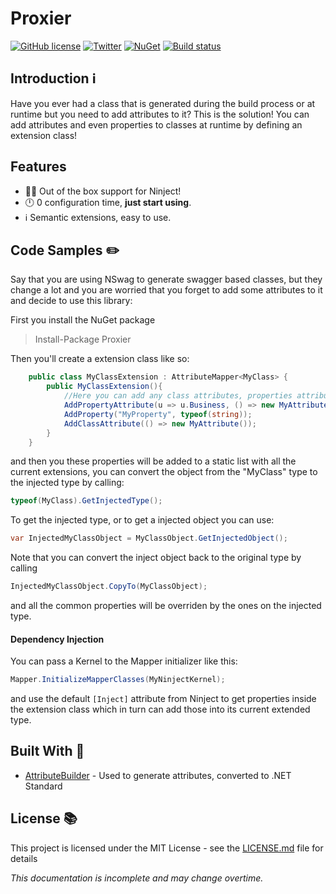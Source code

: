 # Proxier

[![GitHub license](https://img.shields.io/github/license/redbaty/Proxier.svg)](https://github.com/redbaty/Proxier/blob/master/LICENSE) [![Twitter](https://img.shields.io/twitter/url/https/github.com/redbaty/Proxier.svg?style=social)](https://twitter.com/intent/tweet?text=Wow:&url=https%3A%2F%2Fgithub.com%2Fredbaty%2FProxier) [![NuGet](https://img.shields.io/nuget/dt/Proxier.svg)](https://www.nuget.org/packages/Proxier/) [![Build status](https://ci.appveyor.com/api/projects/status/3v3da0um3oy8ul5k?svg=true)](https://ci.appveyor.com/project/redbaty/proxier)

## Introduction :information_source:

Have you ever had a class that is generated during the build process or at runtime but you need to add attributes to it? This is the solution! You can add attributes and even properties to classes at runtime by defining an extension class!

## Features

* 🐱‍👤 Out of the box support for Ninject!
* 🕛 0 configuration time, **just start using**.
* :information_source: Semantic extensions, easy to use.

## Code Samples :pencil2:

Say that you are using NSwag to generate swagger based classes, but they change a lot and you are worried that you forget to add some attributes to it and decide to use this library:

First you install the NuGet package
> Install-Package Proxier

Then you'll create a extension class like so:

```cs
    public class MyClassExtension : AttributeMapper<MyClass> {
        public MyClassExtension(){
            //Here you can add any class attributes, properties attributes and even properties!
            AddPropertyAttribute(u => u.Business, () => new MyAttribute());
            AddProperty("MyProperty", typeof(string));
            AddClassAttribute(() => new MyAttribute());
        } 
    }
```

and then you these properties will be added to a static list with all the current extensions, you can convert the object from the "MyClass" type to the injected type by calling:

```cs
typeof(MyClass).GetInjectedType();
```

To get the injected type, or to get a injected object you can use:

```cs
var InjectedMyClassObject = MyClassObject.GetInjectedObject();
```

Note that you can convert the inject object back to the original type by calling

```cs
InjectedMyClassObject.CopyTo(MyClassObject);
```

and all the common properties will be overriden by the ones on the injected type.

#### Dependency Injection

You can pass a Kernel to the Mapper initializer like this:

```cs
Mapper.InitializeMapperClasses(MyNinjectKernel);
```

and use the default `[Inject]` attribute from Ninject to get properties inside the extension class which in turn can add those into its current extended type. 

## Built With :wrench:

* [AttributeBuilder](https://github.com/michielvoo/Attribute-Builder) - Used to generate attributes, converted to .NET Standard

## License :books:

This project is licensed under the MIT License - see the [LICENSE.md](LICENSE) file for details

*This documentation is incomplete and may change overtime.*
